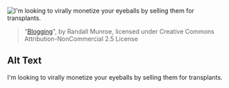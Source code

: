 ![I'm looking to virally monetize your eyeballs by selling them for transplants.](https://imgs.xkcd.com/comics/blogging.png)
> "[Blogging](https://xkcd.com/741/)", by Randall Munroe, licensed under Creative Commons Attribution-NonCommercial 2.5 License

## Alt Text
I'm looking to virally monetize your eyeballs by selling them for transplants.
